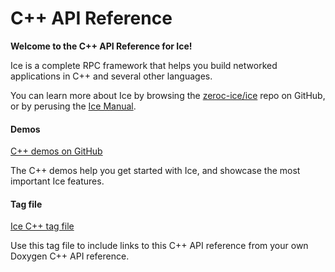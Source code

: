 # C++ API Reference

**Welcome to the C++ API Reference for Ice!**

Ice is a complete RPC framework that helps you build networked applications in C++ and several other languages.

You can learn more about Ice by browsing the [zeroc-ice/ice] repo on GitHub, or by perusing the [Ice Manual].

#### Demos

[C++ demos on GitHub]

The C++ demos help you get started with Ice, and showcase the most important Ice features.

#### Tag file

[Ice C++ tag file]

Use this tag file to include links to this C++ API reference from your own Doxygen C++ API reference.

[Ice C++ tag file]: ../icepp.tag
[zeroc-ice/ice]: https://github.com/zeroc-ice/ice
[C++ demos on GitHub]: https://github.com/zeroc-ice/ice-demos/tree/main/cpp
[Ice Manual]: https://docs.zeroc.com
